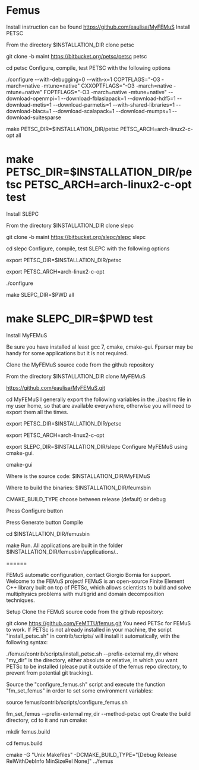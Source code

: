 # Femus
Install instruction can be found https://github.com/eaulisa/MyFEMuS
Install PETSC

From the directory $INSTALLATION_DIR clone petsc

git clone -b maint https://bitbucket.org/petsc/petsc petsc

cd petsc
Configure, compile, test PETSC with the following options

./configure --with-debugging=0 --with-x=1 COPTFLAGS="-O3 -march=native -mtune=native" CXXOPTFLAGS="-O3 -march=native -mtune=native" FOPTFLAGS="-O3 -march=native -mtune=native" --download-openmpi=1 --download-fblaslapack=1 --download-hdf5=1 --download-metis=1 --download-parmetis=1 --with-shared-libraries=1 --download-blacs=1 --download-scalapack=1 --download-mumps=1 --download-suitesparse

make PETSC_DIR=$INSTALLATION_DIR/petsc PETSC_ARCH=arch-linux2-c-opt all

make PETSC_DIR=$INSTALLATION_DIR/petsc PETSC_ARCH=arch-linux2-c-opt test
======

Install SLEPC

From the directory $INSTALLATION_DIR clone slepc

git clone -b maint https://bitbucket.org/slepc/slepc slepc

cd slepc
Configure, compile, test SLEPC with the following options

export PETSC_DIR=$INSTALLATION_DIR/petsc 

export PETSC_ARCH=arch-linux2-c-opt

./configure

make SLEPC_DIR=$PWD all

make SLEPC_DIR=$PWD test
======

Install MyFEMuS

Be sure you have installed al least gcc 7, cmake, cmake-gui. Fparser may be handy for some applications but it is not required.

Clone the MyFEMuS source code from the github repository

From the directory $INSTALLATION_DIR clone MyFEMuS

https://github.com/eaulisa/MyFEMuS.git

cd MyFEMuS
I generally export the following variables in the ./bashrc file in my user home, so that are available everywhere, otherwise you will need to export them all the times.

export PETSC_DIR=$INSTALLATION_DIR/petsc 

export PETSC_ARCH=arch-linux2-c-opt

export SLEPC_DIR=$INSTALLATION_DIR/slepc 
Configure MyFEMuS using cmake-gui.

cmake-gui 

Where is the source code: $INSTALLATION_DIR/MyFEMuS

Where to build the binaries: $INSTALLATION_DIR/feumsbin

CMAKE_BUILD_TYPE choose between release (default) or debug

Press Configure button

Press Generate button
Compile

cd $INSTALLATION_DIR/femusbin

make
Run. All applications are built in the folder $INSTALLATION_DIR/femusbin/applications/..

======

FEMuS automatic configuration, contact Giorgio Bornia for support.
Welcome to the FEMuS project! FEMuS is an open-source Finite Element C++ library built on top of PETSc, which allows scientists to build and solve multiphysics problems with multigrid and domain decomposition techniques.

Setup
Clone the FEMuS source code from the github repository:

git clone https://github.com/FeMTTU/femus.git
You need PETSc for FEMuS to work. If PETSc is not already installed in your machine, the script "install_petsc.sh" in contrib/scripts/ will install it automatically, with the following syntax:

./femus/contrib/scripts/install_petsc.sh --prefix-external my_dir 
where "my_dir" is the directory, either absolute or relative, in which you want PETSc to be installed (please put it outside of the femus repo directory, to prevent from potential git tracking).

Source the "configure_femus.sh" script and execute the function "fm_set_femus" in order to set some environment variables:

source femus/contrib/scripts/configure_femus.sh

fm_set_femus  --prefix-external my_dir --method-petsc opt
Create the build directory, cd to it and run cmake:

mkdir femus.build

cd femus.build

cmake -G "Unix Makefiles" -DCMAKE_BUILD_TYPE="[Debug Release RelWithDebInfo MinSizeRel None]"  ../femus
